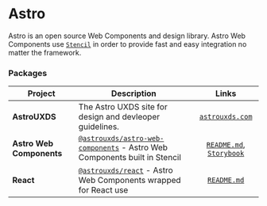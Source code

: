 # Astro

Astro is an open source Web Components and design library.
Astro Web Components use [`Stencil`](https://stenciljs.com) in order to provide fast and easy integration no matter the framework.

### Packages

| Project                  | Description                                                                                                                                |                                                Links                                                |
| ------------------------ | ------------------------------------------------------------------------------------------------------------------------------------------ | :-------------------------------------------------------------------------------------------------: |
| **AstroUXDS**            | The Astro UXDS site for design and devleoper guidelines.                                                                                   |                              [`astrouxds.com`](https://astrouxds.com)                               |
| **Astro Web Components** | [`@astrouxds/astro-web-components`](https://www.npmjs.com/package/@astrouxds/astro-web-components) - Astro Web Components built in Stencil | [`README.md`](packages/web-components/README.md), [`Storybook`](https://astro-stencil.netlify.app/) |
| **React**                | [`@astrouxds/react`](https://www.npmjs.com/package/@astrouxds/react) - Astro Web Components wrapped for React use                          |                               [`README.md`](packages/react/README.md)                               |
